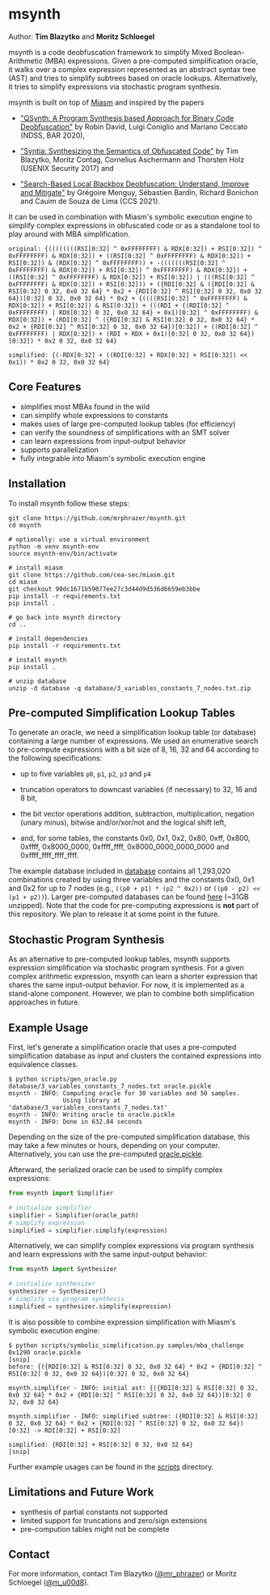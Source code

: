 # msynth
Author: **Tim Blazytko** and **Moritz Schloegel**

msynth is a code deobfuscation framework to simplify Mixed Boolean-Arithmetic (MBA) expressions. Given a pre-computed simplification oracle, it walks over a complex expression represented as an abstract syntax tree (AST) and tries to simplify subtrees based on oracle lookups. Alternatively, it tries to simplify expressions via stochastic program synthesis.  

msynth is built on top of [Miasm](https://github.com/cea-sec/miasm) and inspired by the papers 

* ["QSynth: A Program Synthesis based Approach for Binary Code Deobfuscation"](https://archive.bar/pdfs/bar2020-preprint9.pdf) by Robin David, Luigi Coniglio and Mariano Ceccato (NDSS, BAR 2020),

* ["Syntia: Synthesizing the Semantics of Obfuscated Code"](https://synthesis.to/papers/usenix17-syntia.pdf) by Tim Blazytko, Moritz Contag, Cornelius Aschermann and Thorsten Holz (USENIX Security 2017) and

* ["Search-Based Local Blackbox Deobfuscation: Understand, Improve and Mitigate"](https://binsec.github.io/assets/publications/papers/2021-ccs.pdf) by Grégoire Menguy, Sébastien Bardin, Richard Bonichon and Cauim de Souza de Lima (CCS 2021).


It can be used in combination with Miasm's symbolic execution engine to simplify complex expressions in obfuscated code or as a standalone tool to play around with MBA simplification.

```
original: {((((((((RSI[0:32] ^ 0xFFFFFFFF) & RDX[0:32]) + RSI[0:32]) ^ 0xFFFFFFFF) & RDX[0:32]) + ((RSI[0:32] ^ 0xFFFFFFFF) & RDX[0:32]) + RSI[0:32]) & (RDX[0:32] ^ 0xFFFFFFFF)) + -(((((((RSI[0:32] ^ 0xFFFFFFFF) & RDX[0:32]) + RSI[0:32]) ^ 0xFFFFFFFF) & RDX[0:32]) + ((RSI[0:32] ^ 0xFFFFFFFF) & RDX[0:32]) + RSI[0:32]) | (((RSI[0:32] ^ 0xFFFFFFFF) & RDX[0:32]) + RSI[0:32])) + ({RDI[0:32] & ({RDI[0:32] & RSI[0:32] 0 32, 0x0 32 64} * 0x2 + {RDI[0:32] ^ RSI[0:32] 0 32, 0x0 32 64})[0:32] 0 32, 0x0 32 64} * 0x2 + {((((RSI[0:32] ^ 0xFFFFFFFF) & RDX[0:32]) + RSI[0:32]) & RSI[0:32]) + (((RDI + {(RDI[0:32] ^ 0xFFFFFFFF) | RDX[0:32] 0 32, 0x0 32 64} + 0x1)[0:32] ^ 0xFFFFFFFF) & RDX[0:32]) + (RDI[0:32] ^ ({RDI[0:32] & RSI[0:32] 0 32, 0x0 32 64} * 0x2 + {RDI[0:32] ^ RSI[0:32] 0 32, 0x0 32 64})[0:32]) + ((RDI[0:32] ^ 0xFFFFFFFF) | RDX[0:32]) + (RDI + RDX + 0x1)[0:32] 0 32, 0x0 32 64})[0:32]) * 0x2 0 32, 0x0 32 64}

simplified: {(-RDX[0:32] + ((RDI[0:32] + RDX[0:32] + RSI[0:32]) << 0x1)) * 0x2 0 32, 0x0 32 64}
```


## Core Features

* simplifies most MBAs found in the wild
* can simplify whole expressions to constants
* makes uses of large pre-computed lookup tables (for efficiency)
* can verify the soundness of simplifications with an SMT solver
* can learn expressions from input-output behavior
* supports parallelization
* fully integrable into Miasm's symbolic execution engine

## Installation
To install msynth follow these steps:

```
git clone https://github.com/mrphrazer/msynth.git
cd msynth

# optionally: use a virtual environment
python -m venv msynth-env
source msynth-env/bin/activate

# install miasm
git clone https://github.com/cea-sec/miasm.git
cd miasm
git checkout 90dc1671b59077ee27c3d44d9d536d6659eb3bbe
pip install -r requirements.txt
pip install .

# go back into msynth directory
cd ..

# install dependencies
pip install -r requirements.txt

# install msynth
pip install .

# unzip database
unzip -d database -q database/3_variables_constants_7_nodes.txt.zip
```


## Pre-computed Simplification Lookup Tables

To generate an oracle, we need a simplification lookup table (or database) containing a large number of expressions. We used an enumerative search to pre-compute expressions with a bit size of 8, 16, 32 and 64 according to the following specifications:

* up to five variables `p0`, `p1`, `p2`, `p3` and `p4`

* truncation operators to downcast variables (if necessary) to 32, 16 and 8 bit,

* the bit vector operations addition, subtraction, multiplication, negation (unary minus), bitwise and/or/xor/not and the logical shift left,

* and, for some tables, the constants 0x0, 0x1, 0x2, 0x80, 0xff, 0x800, 0xffff, 0x8000_0000, 0xffff_ffff, 0x8000_0000_0000_0000 and 0xffff_ffff_ffff_ffff.

The example database included in [database](/database/) contains all 1,293,020 combinations created by using three variables and the constants 0x0, 0x1 and 0x2 for up to 7 nodes (e.g., `((p0 + p1) * (p2 ^ 0x2))` or `((p0 - p2) << (p1 + p2))`). Larger pre-computed databases can be found [here](https://synthesis.to/code/simplification_databases.7z) (~31GB unzipped). Note that the code for pre-computing expressions is __not__ part of this repository. We plan to release it at some point in the future.

## Stochastic Program Synthesis

As an alternative to pre-computed lookup tables, msynth supports expression simplification via stochastic program synthesis. For a given complex arithmetic expression, msynth can learn a shorter expression that shares the same input-output behavior. For now, it is implemented as a stand-alone component. However, we plan to combine both simplification approaches in future.

## Example Usage

First, let's generate a simplification oracle that uses a pre-computed simplification database as input and clusters the contained expressions into equivalence classes.

```
$ python scripts/gen_oracle.py database/3_variables_constants_7_nodes.txt oracle.pickle
msynth - INFO: Computing oracle for 30 variables and 50 samples. 
               Using library at 'database/3_variables_constants_7_nodes.txt'
msynth - INFO: Writing oracle to oracle.pickle
msynth - INFO: Done in 632.84 seconds
```

Depending on the size of the pre-computed simplification database, this may take a few minutes or hours, depending on your computer. Alternatively, you can use the pre-computed [oracle.pickle](/oracle.pickle).

Afterward, the serialized oracle can be used to simplify complex expressions:

```python
from msynth import Simplifier

# initialize simplifier
simplifier = Simplifier(oracle_path)
# simplify expression
simplified = simplifier.simplify(expression)
```

Alternatively, we can simplify complex expressions via program synthesis and learn expressions with the same input-output behavior:

```python
from msynth import Synthesizer

# initialize synthesizer
synthesizer = Synthesizer()
# simplify via program synthesis
simplified = synthesizer.simplify(expression)
```

It is also possible to combine expression simplification with Miasm's symbolic execution engine:

```
$ python scripts/symbolic_simplification.py samples/mba_challenge 0x1290 oracle.pickle
[snip]
before: {({RDI[0:32] & RSI[0:32] 0 32, 0x0 32 64} * 0x2 + {RDI[0:32] ^ RSI[0:32] 0 32, 0x0 32 64})[0:32] 0 32, 0x0 32 64}

msynth.simplifier - INFO: initial ast: {({RDI[0:32] & RSI[0:32] 0 32, 0x0 32 64} * 0x2 + {RDI[0:32] ^ RSI[0:32] 0 32, 0x0 32 64})[0:32] 0 32, 0x0 32 64}

msynth.simplifier - INFO: simplified subtree: ({RDI[0:32] & RSI[0:32] 0 32, 0x0 32 64} * 0x2 + {RDI[0:32] ^ RSI[0:32] 0 32, 0x0 32 64})[0:32] -> RDI[0:32] + RSI[0:32]

simplified: {RDI[0:32] + RSI[0:32] 0 32, 0x0 32 64}
[snip]
```

Further example usages can be found in the [scripts](/scripts) directory.


## Limitations and Future Work

* synthesis of partial constants not supported
* limited support for truncations and zero/sign extensions
* pre-compution tables might not be complete

## Contact

For more information, contact Tim Blazytko ([@mr_phrazer](https://twitter.com/mr_phrazer)) or Moritz Schloegel ([@m_u00d8](https://twitter.com/m_u00d8)).
